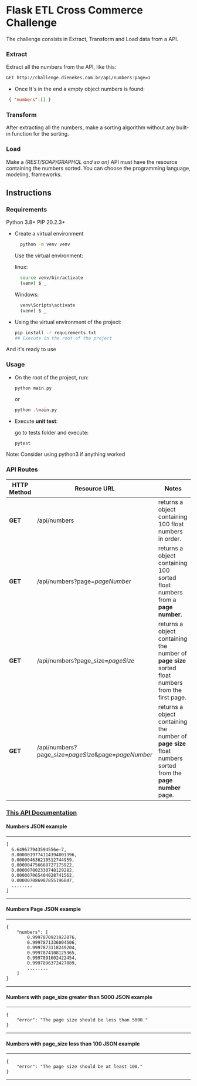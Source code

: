 # Flask ETL Cross Commerce Challenge

The challenge consists in Extract, Transform and Load data from a API.

### Extract 

Extract all the numbers from the API, like this:


```sh
GET http://challenge.dienekes.com.br/api/numbers?page=1 
```
- Once It's in the end a empty object numbers is found:

```json
 { "numbers":[] }
```


### Transform

After extracting all the numbers, make a sorting algorithm 
without any built-in function for the sorting.


### Load

Make a _(REST/SOAP/GRAPHQL and so on)_ API must have the resource 
containing the numbers sorted. You can choose the
programming language, modeling, frameworks.


## Instructions

### Requirements 
Python 3.8+
PIP 20.2.3+

- Create a virtual environment

    ```sh
      python -m venv venv
    ```

  Use the virtual environment:

  linux:
    ```sh
      source venv/bin/activate
      (venv) $ _
    ```
  
  Windows:
    ```sh
      venv\Scripts\activate
      (venv) $ _
    ```

- Using the virtual environment of the project:

    ```sh
    pip install -r requirements.txt
    ## Execute in the root of the project
    ```


And it's ready to use

### Usage

- On the root of the project, run:

    ```
    python main.py
    ```

    or 

    ```sh
    python .\main.py
    ```

- Execute **unit test**:

  go to tests folder and execute:
    ```sh
    pytest
    ```

Note: Consider using python3 if anything worked

### API Routes


HTTP Method | Resource URL | Notes
---|---|---
**GET**  | /api/numbers  | returns a object containing 100 float numbers in order.
**GET**  | /api/numbers?page=_pageNumber_  | returns a object containing 100 sorted float numbers from a **page number**.
**GET**  | /api/numbers?page_size=_pageSize_ | returns a object containing the number of **page size** sorted float numbers from the first page.
**GET**  | /api/numbers?page_size=_pageSize_&page=_pageNumber_ | returns a object containing the number of **page size** float numbers sorted from the **page number** page.


### [This API Documentation](https://documenter.getpostman.com/view/14714590/UVREm5Lj)

#### Numbers JSON example

---
    [
      6.649677943594556e-7,
      0.0000019774114394001396,
      0.000004636210512744959,
      0.000004756668727175922,
      0.000007002330748129282,
      0.000007065404028741562,
      0.000007086987855196847,
      ........
    ]
---


#### Numbers Page JSON example

---
 
    {
        "numbers": [
            0.9997870921922876,
            0.9997871336004506,
            0.9997873118249204,
            0.9997874108125365,
            0.9997891602422454,
            0.9997896372427089,
            ........
        ]
    }
---




#### Numbers with page_size greater than 5000 JSON example

---
    {
        "error": "The page size should be less than 5000."
    }
---


#### Numbers with page_size less than 100 JSON example

---
    {
        "error": "The page size should be at least 100."
    }
---

